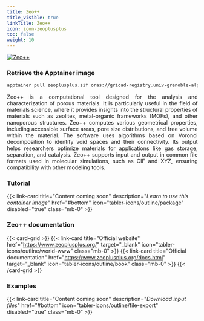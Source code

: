 ```yaml
---
title: Zeo++
title_visible: true
linkTitle: Zeo++
icon: icon-zeoplusplus
toc: false
weight: 10
---
```


<a href="https://www.zeoplusplus.org/" target="_blank" class="codes-pages-top-logo">
    <img alt="Zeo++" class="logo-zeoplusplus">
</a>

### Retrieve the Apptainer image

```bash
apptainer pull zeoplusplus.sif oras://gricad-registry.univ-grenoble-alpes.fr/diamond/apptainer/apptainer-singularity-projects/zeoplusplus.sif:latest
```

<div align="justify">

Zeo++ is a computational tool designed for the analysis and characterization of porous materials. It is particularly useful in the field of materials science, where it provides insights into the structural properties of materials such as zeolites, metal-organic frameworks (MOFs), and other nanoporous structures. Zeo++ computes various geometrical properties, including accessible surface areas, pore size distributions, and free volume within the material. The software uses algorithms based on Voronoi decomposition to identify void spaces and their connectivity. Its output helps researchers optimize materials for applications like gas storage, separation, and catalysis. Zeo++ supports input and output in common file formats used in molecular simulations, such as CIF and XYZ, ensuring compatibility with other modeling tools.

</div>

<h3 class="mb-1">Tutorial</h3>

{{< link-card title="Content coming soon" description="<i>Learn to use this container image</i>" href="#bottom" icon="tabler-icons/outline/package" disabled="true" class="mb-0" >}}

<h3 class="mb-1 mt-3">Zeo++ documentation</h3>

{{< card-grid >}}
{{< link-card title="Official website" href="https://www.zeoplusplus.org/" target="_blank" icon="tabler-icons/outline/world-www" class="mb-0" >}}
{{< link-card title="Official documentation" href="https://www.zeoplusplus.org/docs.html" target="_blank" icon="tabler-icons/outline/book" class="mb-0" >}}
{{< /card-grid >}}

<h3 class="mb-1 mt-3">Examples</h3>

{{< link-card title="Content coming soon" description="<i>Download input files</i>" href="#bottom" icon="tabler-icons/outline/file-export" disabled="true" class="mb-0" >}}
